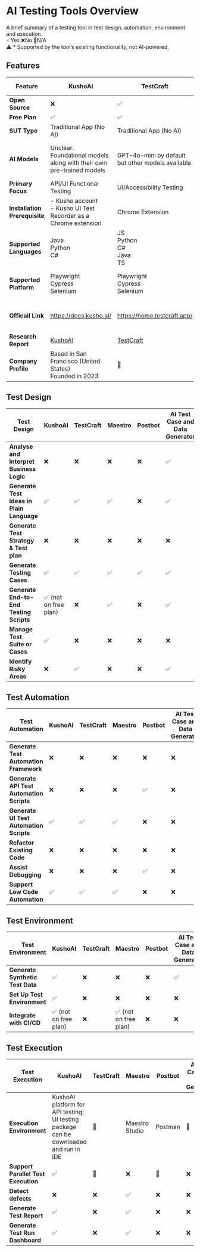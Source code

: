 # AI Testing Tools Overview
A brief summary of a testing tool in test design, automation, environment and execution. </br>
✅Yes ❌No 🚫N/A </br> 
⚠️ \* Supported by the tool’s existing functionality, not AI-powered.


## Features ##
| Feature                      |KushoAI  |TestCraft  |Maestro |Postbot   |AI Test Case and Data Generator|NVIDIA NeMo Data Designer  |Testim Copilot Coding Assistant  |Playwright Agents| Mabl  |BrowserStack  |Applitools    |
|------------------------------|---------|-----------|--------|----------|-------------------------------|---------------------------|---------------------------------|-----------------|-------|--------------|--------------|
|**Open Source**               |❌       |✅        | ✅     | ❌      |✅                            |❌                         |❌                               |✅              |❌     |❌           |❌           |
|**Free Plan**                 |✅       |✅        | ✅     |✅       |✅ (10 cases per month)       |❌ (free 90 day in prod)   |❌ ( 30-day trial )              |✅              |❌ ( 14-day trial )|✅(for some features)|❌ ( 14-day trial )|
|**SUT Type**                  |Traditional App (No AI)    | Traditional App (No AI) |  Traditional App (No AI)       |Traditional App (No AI)     |Traditional App (No AI)| AI-based App & Traditional App (No AI) |  Traditional App (No AI)  |Traditional App (No AI)|Traditional App (No AI)|Traditional App (No AI) |Traditional App (No AI)| 
|**AI Models**                 |Unclear. Foundational models along with their own pre-trained models  |  GPT-4o-mini by default but other models available         | Defaults: gpt-4o for OpenAI, claude-3-5-sonnet-20240620 for Claude        |OpenAI models         |gpt-4.1-mini but can be changed with openAI API key| Configurable - Any model |OpenAI models         |GPT-5 mini - other models available|Gemini, OpenAI, and Claude  | OpenAI | Unknown  |
|**Primary Focus**             |API/UI Functional Testing         |UI/Accessibility Testing         | Mobile/Browser UI        | API Functional and Performance Testing        |Test Case and Data Generator|Synthetic Data Generation  |UI Testing    |Test Case Generator & Automated UI tests|API/UI/Mobile Testing |UI/Visual Testing | UI/Visual Testing |
|**Installation Prerequisite** |- Kusho account</br> - Kusho UI Test Recorder as a Chrome extension  | Chrome Extension          | Maestro  Studio and an iOS/Android emulator        |Not required as integrated into Postman UI         |Not required|Docker and Docker Compose, NGC API Key, NGC CLI   |-Testim account</br> - Testim Editor as a Chrome or Edge extension |Install definitions to project| Mabl Desktop App | BrowserStack Desktop App | Applitools account and Cypress and Chrome extension for TestGenAI  |
|**Supported Languages**       | Java</br> Python</br> C#  |  JS</br> Python</br> C#</br> Java</br> TS         |  Actions written in .yaml file       |JavaScript          |Data generator - JSON, CSV, SQL Insert Statements, XML, HTML Table, BDD Gherkin | Python  | JavaScript| Typescript/Javascript| JavaScript |Multi-languages |Multi-languages |
|**Supported Platform**        |Playwright</br> Cypress</br> Selenium</br>        |  Playwright</br> Cypress</br> Selenium</br>         | Can be used no matter what framework the team uses        |Postman         |🚫|  NeMo Microservices Python SDK  | 🚫 |Playwright| 🚫 |🚫 | Cypress| 
|**Officail Link**             | https://docs.kusho.ai/       |  https://home.testcraft.app/         |  https://maestro.dev/       |https://www.postman.com/product/postbot/         |https://www.testingtools.ai/free-tools/ai-test-case-generator/|   https://docs.nvidia.com/nemo/microservices/latest/generate-synthetic-data/index.html|  https://help.testim.io/docs/coding-assistant| https://playwright.dev/docs/test-agents | https://help.mabl.com/hc/en-us/articles/26881384186004-How-mabl-enhances-your-testing-with-AI|https://www.browserstack.com/docs/test-management/browserstack-ai| https://applitools.com/docs/ |
|**Research Report**           | [KushoAI](https://github.com/XChenscottlogic/AI-Testing-Experiment/blob/main/KushoAI/README.md)      |  [TestCraft](https://github.com/XChenscottlogic/AI-Testing-Experiment/blob/main/TestCraft/README.md)        | [Maestro](https://github.com/XChenscottlogic/AI-Testing-Experiment/blob/main/Maestro/README.md)         |[Postbot](https://github.com/XChenscottlogic/AI-Testing-Experiment/blob/main/Postbot/README.md)         |[AI Test Case & Data Generator](https://github.com/XChenscottlogic/AI-Testing-Experiment/tree/main/AI%20Test%20Case%20%26%20Data%20Generator)| [NVIDIA NeMo Data Designer](https://github.com/XChenscottlogic/AI-Testing-Experiment/tree/main/NVIDIA%20NeMo%20Data%20Designer)| [Testim Copilot Coding Assistant](https://github.com/XChenscottlogic/AI-Testing-Experiment/blob/main/Testim/README.md) |[Playwright Agents](https://github.com/XChenscottlogic/AI-Testing-Experiment/blob/main/playwright-agents/README.md) |[Mabl](https://github.com/XChenscottlogic/AI-Testing-Experiment/blob/Xin-branch/Mabl/README.md)|[BrowserStack](https://github.com/XChenscottlogic/AI-Testing-Experiment/blob/Xin-branch/BrowserStack/README.md)| [Applitools](https://github.com/XChenscottlogic/AI-Testing-Experiment/blob/Xin-branch/Applitools/README.md)  |
|**Company Profile**           |Based in San Francisco (United States)</br> Founded in 2023       |    🚫       | 🚫        |Developed by Postman in 2023         |🚫| Formerly Gretel, acquired by Nvidia in 2025.  |Based in San Francisco (United States)</br> Founded in 2014 | Playwright | Based in Boston (United States)</br> Founded in 2016| Founded in 2011 in India | Founded in 2015 in Israel  |

## 	Test Design ##
| Test Design                               | KushoAI | TestCraft | Maestro    | Postbot |AI Test Case and Data Generator|NVIDIA NeMo Data Designer  |Testim Copilot Coding Assistant  | Playwright |Mabl  |BrowserStack  |Applitools    |
|-------------------------------------------|---------|-----------|------------|---------|-------------------------------|---------------------------|---------------------------------|------------|------|--------------|--------------|
|**Analyse and Interpret Business Logic**   |❌       |❌        | ❌        |❌       |✅                             |❌                        |❌                               |✅         |❌    |❌           |✅           |
|**Generate Test Ideas in Plain Language**  |✅       |✅        | ✅        |❌       |✅                             |❌                        |❌                               |✅         |✅    |✅           |✅           |
|**Generate Test Strategy & Test plan**     |❌       |❌        | ❌        |❌       |❌                             |❌                        |✅*                              |✅         |✅*   |✅           |❌           |
|**Generate Testing Cases**                 |✅       |✅        | ✅        |✅       |✅                             |❌                        |✅                               |✅         |✅    |✅           |✅           |
|**Generate End-to-End Testing Scripts**    |✅ (not on free plan)      |❌        | ✅        |❌       |✅           |❌                        |✅*                              |✅         |✅    |✅           |✅           |
|**Manage Test Suite or Cases**             |✅       |❌        | ❌        |❌       |❌                             |❌                        |✅*                              |✅         |✅*   |✅           |✅           |
|**Identify Risky Areas**                   |❌       |✅        | ❌        |❌       |✅                             |❌                        |❌                               |✅         |❌    |❌           |❌           |

## 	Test Automation ##
| Test Automation                           | KushoAI | TestCraft | Maestro | Postbot |AI Test Case and Data Generator|NVIDIA NeMo Data Designer  |Testim Copilot Coding Assistant  |Playwright|Mabl  |BrowserStack  |Applitools    |
|-------------------------------------------|---------|-----------|---------|---------|-------------------------------|---------------------------|---------------------------------|----------|------|--------------|--------------|
|**Generate Test Automation Framework**     |❌      |❌         | ❌      |❌      |❌                            |❌                         |❌                               |✅       |❌    |❌           |❌           |
|**Generate API Test Automation Scripts**   |❌      |❌         | ❌      |✅      |❌                            |❌                         |❌                               |✅       |✅    |❌           |❌           |
|**Generate UI Test Automation Scripts**    |✅      |✅         | ✅      |❌      |❌                            |❌                         |✅                               |✅       |✅    |❌           |✅           |
|**Refactor Existing Code**                 |❌      |❌         | ❌      |❌      |❌                            |❌                         |❌                               |✅       |✅    |❌           |❌           |
|**Assist Debugging**                       |❌      |❌         | ❌      |✅      |❌                            |❌                         |✅                               |✅       |✅    |✅           |✅           |
|**Support Low Code Automation**            |✅      |✅         | ✅      |❌      |❌                            |❌                         |✅                               |❌       |✅    |✅           |✅           |

## 	Test Environment ##
| Test Environment                          | KushoAI | TestCraft | Maestro | Postbot |AI Test Case and Data Generator|NVIDIA NeMo Data Designer|Testim Copilot Coding Assistant      |Playwright|Mabl  |BrowserStack  |Applitools    |
|-------------------------------------------|---------|-----------|---------|---------|-------------------------------|-------------------------|-------------------------------------|---------|-------|--------------|--------------|
|**Generate Synthetic Test Data**           |✅       |❌        |❌       |❌      |✅                             |✅                      |✅*                                  |✅      |❌     |✅           |✅           |
|**Set Up Test Environment**                |✅       |❌        |❌       |❌      |❌                             |❌                      |✅*                                  |✅      |❌     |✅*          |❌           |
|**Integrate with CI/CD**                   |✅ (not on free plan) |❌     |✅ (not on free plan)|❌      |❌       |❌                      |✅*                                  |✅      |✅*    |✅*          |✅           |

## 	Test Execution ##
| Test Execution                            | KushoAI | TestCraft | Maestro | Postbot |AI Test Case and Data Generator|NVIDIA NeMo Data Designer  |Testim Copilot Coding Assistant      |Playwright|Mabl  |BrowserStack  |Applitools    |
|-------------------------------------------|---------|-----------|---------|---------|-------------------------------|---------------------------|-------------------------------------|-----------|-----|--------------|--------------|
|**Execution Environment**                  |KushoAI platform for API testing;</br> UI testing package can be downloaded and run in IDE | 🚫  |  Maestro Studio  |Postman |🚫 | IDE   |Testim Interface |Visual Studio Code - Insiders| Mabl Desktop App     | BrowserStack Desktop App or IDE via BrowserStack MCP| Applitools UI or IDE for TestGenAI   |
|**Support Parallel Test Execution**        |✅      |🚫         |❌       |🚫      |❌                             |🚫                        |✅*                                  |✅       |❌    |✅*          |✅*          |
|**Detect defects**                         |❌      |❌         |✅       |❌      |❌                             |❌                        |✅*                                  |✅       |❌    |✅           |✅           |
|**Generate Test Report**                   |✅      |❌         |✅       |❌      |❌                             |❌                        |✅*                                  |✅       |✅*   |✅*          |✅           |
|**Generate Test Run Dashboard**            |✅      |❌         |✅       |❌      |❌                             |❌                        |✅*                                  |✅       |✅*   |✅*          |✅           |
  
